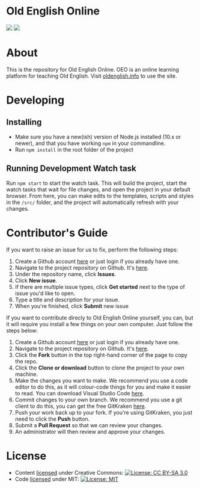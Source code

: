 # Old English Online
![](https://img.shields.io/github/package-json/v/vklester/MA)
![](https://img.shields.io/github/commit-activity/w/vklester/MA)

# About
This is the repository for Old English Online. OEO is an online learning platform for teaching Old English. Visit [oldenglish.info](https://oldenglish.info) to use the site.

# Developing

## Installing

* Make sure you have a new(ish) version of Node.js installed (10.x or newer), and that you have working `npm` in your commandline.
* Run `npm install` in the root folder of the project

## Running Development Watch task

Run `npm start` to start the watch task. This will build the project, start the watch tasks that wait for file changes, and open the project in your default browser.
From here, you can make edits to the templates, scripts and styles in the `/src/` folder, and the project will automatically refresh with your changes.

# Contributor's Guide
If you want to raise an issue for us to fix, perform the following steps:
1. Create a Github account [here](https://github.com/) or just login if you already have one.
2. Navigate to the project repository on Github. It's [here](https://github.com/vklester/MA).
3. Under the repository name, click **Issues**.
4. Click **New issue**.
5. If there are multiple issue types, click **Get started** next to the type of issue you'd like to open.
6. Type a title and description for your issue.
7. When you're finished, click **Submit** new issue


If you want to contribute direcly to Old English Online yourself, you can, but it will require you install a few things on your own computer. Just follow the steps below:
1. Create a Github account [here](https://github.com/) or just login if you already have one.
2. Navigate to the project repository on Github. It's [here](https://github.com/vklester/MA).
3. Click the **Fork** button in the top right-hand corner of the page to copy the repo.
4. Click the **Clone or download** button to clone the project to your own machine.
5. Make the changes you want to make. We recommend you use a code editor to do this, as it will colour-code things for you and make it easier to read. You can download Visual Studio Code [here](https://code.visualstudio.com/).
6. Commit changes to your own branch. We recommend you use a git client to do this, you can get the free GitKraken [here](https://www.gitkraken.com/).
7. Push your work back up to your fork. If you're using GitKraken, you just need to click the **Push** button.
8. Submit a **Pull Request** so that we can review your changes.
9. An administrator will then review and approve your changes.

# License

* Content [licensed](LICENSE.md) under Creative Commons: [![License: CC BY-SA 3.0](https://img.shields.io/badge/License-CC%20BY--SA%203.0-lightgrey.svg)](https://creativecommons.org/licenses/by-sa/3.0/)
* Code [licensed](LICENSE.md) under MIT: [![License: MIT](https://img.shields.io/badge/License-MIT-yellow.svg)](https://opensource.org/licenses/MIT)